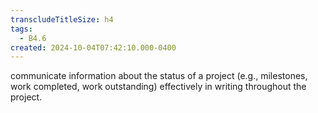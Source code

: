 ```yaml
---
transcludeTitleSize: h4
tags:
  - B4.6
created: 2024-10-04T07:42:10.000-0400
---
```

communicate information about the status of a project (e.g., milestones, work completed, work outstanding) effectively in writing throughout the project.